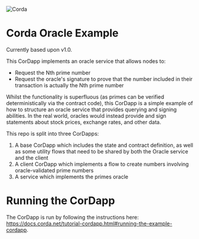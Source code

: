![Corda](https://www.corda.net/wp-content/uploads/2016/11/fg005_corda_b.png)

# Corda Oracle Example

Currently based upon v1.0.

This CorDapp implements an oracle service that allows nodes to:

* Request the Nth prime number
* Request the oracle's signature to prove that the number included in their transaction is actually the Nth prime 
  number

Whilst the functionality is superfluous (as primes can be verified deterministically via the contract code), this 
CorDapp is a simple example of how to structure an oracle service that provides querying and signing abilities. In the 
real world, oracles would instead provide and sign statements about stock prices, exchange rates, and other data.

This repo is split into three CorDapps:

1. A base CorDapp which includes the state and contract definition, as well as some utility flows that need to be 
   shared by both the Oracle service and the client
2. A client CorDapp which implements a flow to create numbers involving oracle-validated prime numbers
3. A service which implements the primes oracle

# Running the CorDapp

The CorDapp is run by following the instructions here: 
https://docs.corda.net/tutorial-cordapp.html#running-the-example-cordapp.

